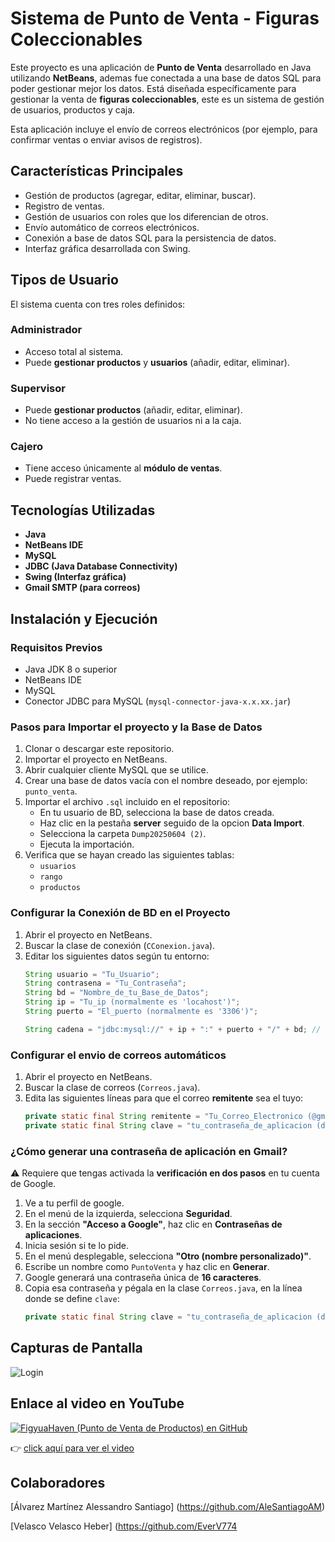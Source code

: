 # Sistema de Punto de Venta - Figuras Coleccionables

Este proyecto es una aplicación de **Punto de Venta** desarrollado en Java utilizando **NetBeans**, ademas fue conectada a una base de datos SQL para poder gestionar mejor los datos. 
Está diseñada específicamente para gestionar la venta de **figuras coleccionables**, este es un sistema de gestión de usuarios, productos y caja.

Esta aplicación incluye el envío de correos electrónicos (por ejemplo, para confirmar ventas o enviar avisos de registros).

## Características Principales

- Gestión de productos (agregar, editar, eliminar, buscar).
- Registro de ventas.
- Gestión de usuarios con roles que los diferencian de otros.
- Envío automático de correos electrónicos.
- Conexión a base de datos SQL para la persistencia de datos.
- Interfaz gráfica desarrollada con Swing.

## Tipos de Usuario

El sistema cuenta con tres roles definidos:

### Administrador
- Acceso total al sistema.
- Puede **gestionar productos** y **usuarios** (añadir, editar, eliminar).

### Supervisor
- Puede **gestionar productos** (añadir, editar, eliminar).
- No tiene acceso a la gestión de usuarios ni a la caja.

### Cajero
- Tiene acceso únicamente al **módulo de ventas**.
- Puede registrar ventas.

## Tecnologías Utilizadas

- **Java**
- **NetBeans IDE**
- **MySQL**
- **JDBC (Java Database Connectivity)**
- **Swing (Interfaz gráfica)**
- **Gmail SMTP (para correos)**

## Instalación y Ejecución

### Requisitos Previos

- Java JDK 8 o superior
- NetBeans IDE
- MySQL
- Conector JDBC para MySQL (`mysql-connector-java-x.x.xx.jar`)

### Pasos para Importar el proyecto y la Base de Datos

1. Clonar o descargar este repositorio.
2. Importar el proyecto en NetBeans.
3. Abrir cualquier cliente MySQL que se utilice.
4. Crear una base de datos vacía con el nombre deseado, por ejemplo: `punto_venta`.
5. Importar el archivo `.sql` incluido en el repositorio:
   - En tu usuario de BD, selecciona la base de datos creada.
   - Haz clic en la pestaña **server** seguido de la opcion **Data Import**.
   - Selecciona la carpeta `Dump20250604 (2)`.
   - Ejecuta la importación.
6. Verifica que se hayan creado las siguientes tablas:
   - `usuarios`
   - `rango`
   - `productos`

### Configurar la Conexión de BD en el Proyecto

1. Abrir el proyecto en NetBeans.
2. Buscar la clase de conexión (`CConexion.java`).
3. Editar los siguientes datos según tu entorno:
   ```java
   String usuario = "Tu_Usuario";
   String contrasena = "Tu_Contraseña";
   String bd = "Nombre_de_tu_Base_de_Datos";
   String ip = "Tu_ip (normalmente es 'locahost')";
   String puerto = "El_puerto (normalmente es '3306')";
   
   String cadena = "jdbc:mysql://" + ip + ":" + puerto + "/" + bd; // Esta linea se queda así.

### Configurar el envio de correos automáticos 

1. Abrir el proyecto en NetBeans.
2. Buscar la clase de correos (`Correos.java`).
3. Edita las siguientes líneas para que el correo **remitente** sea el tuyo:
   ```java
   private static final String remitente = "Tu_Correo_Electronico (@gmail.com de preferencia)"; // Correo electronico
   private static final String clave = "tu_contraseña_de_aplicacion (del correo remitente)"; // Contraseña de aplicación

### ¿Cómo generar una contraseña de aplicación en Gmail?

⚠️ Requiere que tengas activada la **verificación en dos pasos** en tu cuenta de Google.

1. Ve a tu perfil de google.
2. En el menú de la izquierda, selecciona **Seguridad**.
3. En la sección **"Acceso a Google"**, haz clic en **Contraseñas de aplicaciones**.
4. Inicia sesión si te lo pide.
5. En el menú desplegable, selecciona **"Otro (nombre personalizado)"**.
6. Escribe un nombre como `PuntoVenta` y haz clic en **Generar**.
7. Google generará una contraseña única de **16 caracteres**.
8. Copia esa contraseña y pégala en la clase `Correos.java`, en la línea donde se define `clave`:
   ```java
   private static final String clave = "tu_contraseña_de_aplicacion (del correo remitente)"; // Contraseña de aplicación

## Capturas de Pantalla
![Login](imagenes_Demostracion_Proyecto/login.png)

## Enlace al video en YouTube

[![FigyuaHaven (Punto de Venta de Productos) en GitHub](https://img.youtube.com/vi/y6vOShTEtsw/0.jpg)](https://www.youtube.com/watch?v=y6vOShTEtsw)

👉 [click aquí para ver el video](https://youtu.be/y6vOShTEtsw)

## Colaboradores

[Álvarez Martínez Alessandro Santiago] (https://github.com/AleSantiagoAM)

[Velasco Velasco Heber] (https://github.com/EverV774

